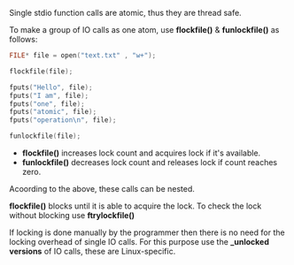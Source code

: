 Single stdio function calls are atomic, thus they are thread safe.

To make a group of IO calls as one atom, use **flockfile()** & **funlockfile()** as follows:

```C
FILE* file = open("text.txt" , "w+");

flockfile(file);

fputs("Hello", file);
fputs("I am", file);
fputs("one", file);
fputs("atomic", file);
fputs("operation\n", file);

funlockfile(file);
```

- **flockfile()** increases lock count and acquires lock if it's available.
- **funlockfile()** decreases lock count and releases lock if count reaches zero. 

Acoording to the above, these calls can be nested.

**flockfile()** blocks until it is able to acquire the lock. To check the lock without blocking use **ftrylockfile()**

If locking is done manually by the programmer then there is no need for the locking overhead of single IO calls. For this purpose use the **_unlocked versions** of IO calls, these are Linux-specific.